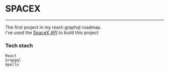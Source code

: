# SPACEX
<hr/>
<div>
The first project in my react-graphql roadmap.<br/>
i've used the <a href="https://api.spacex.land/graphql" >SpaceX API</a> to build this project
</div>

### Tech stach
```
React
Grapgql
Apollo

```

